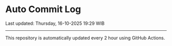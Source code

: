 # Auto Commit Log

Last updated: Thursday, 16-10-2025 19:29 WIB

---

This repository is automatically updated every 2 hour using GitHub Actions.
